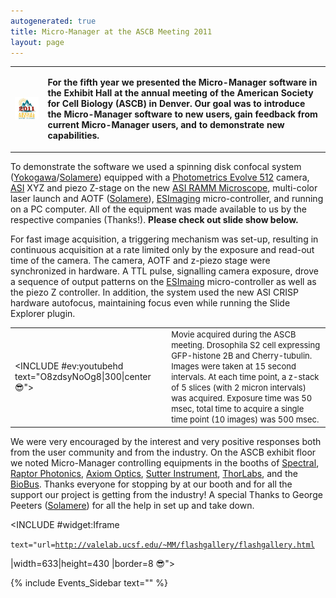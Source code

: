 ```yaml
---
autogenerated: true
title: Micro-Manager at the ASCB Meeting 2011
layout: page
---
```


<table cellspacing=15>
<tr>
<td markdown="1">

![](media/ASCB_2011_logo.JPG "media/ASCB_2011_logo.JPG")

</td>
<td markdown="1">

**For the fifth year we presented the Micro-Manager software in the
Exhibit Hall at the annual meeting of the American Society for Cell
Biology (ASCB) in Denver. Our goal was to introduce the Micro-Manager
software to new users, gain feedback from current Micro-Manager users,
and to demonstrate new capabilities.**

</td>
</tr>
</table>

To demonstrate the software we used a spinning disk confocal system
([Yokogawa](http://www.yokogawa.com/scanner/products/csuX1e.htm)/[Solamere](http://www.solameretech.com/))
equipped with a [Photometrics Evolve
512](http://www.photometrics.com/products/emccdcams/evolve/512.php)
camera, [ASI](http://www.asiimaging.com/) XYZ and piezo Z-stage on the
new [ASI RAMM
Microscope](http://www.asiimaging.com/products/video-microscopes-test-stands-complete-system-solutions/rapid-automated-modular-microscope-ramm-system/),
multi-color laser launch and AOTF
([Solamere](http://www.solameretech.com/)),
[ESImaging](http://www.esimaging.co.uk/products) micro-controller, and
running on a PC computer. All of the equipment was made available to us
by the respective companies (Thanks!). **Please check out slide show
below.**

For fast image acquisition, a triggering mechanism was set-up, resulting
in continuous acquisition at a rate limited only by the exposure and
read-out time of the camera. The camera, AOTF and z-piezo stage were
synchronized in hardware. A TTL pulse, signalling camera exposure, drove
a sequence of output patterns on the
[ESImaing](http://www.esimaging.co.uk/products) micro-controller as well
as the piezo Z controller. In addition, the system used the new ASI
CRISP hardware autofocus, maintaining focus even while running the Slide
Explorer plugin.

|                                                                 |                                                                                                                                                                                                                                                                                                                                                           |
|-----------------------------------------------------------------|-----------------------------------------------------------------------------------------------------------------------------------------------------------------------------------------------------------------------------------------------------------------------------------------------------------------------------------------------------------|
| &lt;INCLUDE \#ev:youtubehd text="O8zdsyNoOg8\|300\|center😎"&gt; | <font size=-1>Movie acquired during the ASCB meeting. Drosophila S2 cell expressing GFP-histone 2B and Cherry-tubulin. Images were taken at 15 second intervals. At each time point, a z-stack of 5 slices (with 2 micron intervals) was acquired. Exposure time was 50 msec, total time to acquire a single time point (10 images) was 500 msec. </font> |

We were very encouraged by the interest and very positive responses both
from the user community and from the industry. On the ASCB exhibit floor
we noted Micro-Manager controlling equipments in the booths of
[Spectral](http://www.spectral.ca/), [Raptor
Photonics](http://www.raptorphotonics.com/search.php), [Axiom
Optics](http://www.axiomoptics.com/index_Events.html), [Sutter
Instrument](http://www.sutter.com/index.html),
[ThorLabs](http://www.thorlabs.us/Navigation.cfm?section=7), and the
[BioBus](http://biobus.org/). Thanks everyone for stopping by at our
booth and for all the support our project is getting from the industry!
A special Thanks to George Peeters
([Solamere](http://www.solameretech.com/)) for all the help in set up
and take down.

&lt;INCLUDE \#widget:Iframe

`text="url=`[`http://valelab.ucsf.edu/~MM/flashgallery/flashgallery.html`](http://valelab.ucsf.edu/~MM/flashgallery/flashgallery.html)

\|width=633\|height=430 \|border=8 😎"&gt;

{% include Events_Sidebar text="" %}
